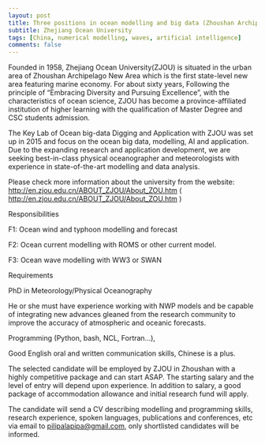 ```yaml
---
layout: post
title: Three positions in ocean modelling and big data (Zhoushan Archipelago, China)
subtitle: Zhejiang Ocean University
tags: [China, numerical modelling, waves, artificial intelligence]
comments: false
---
```


Founded in 1958, Zhejiang Ocean University(ZJOU) is situated in the urban area of Zhoushan Archipelago New Area which is the first state-level new area featuring marine economy. For about sixty years, Following the principle of “Embracing Diversity and Pursuing Excellence”, with the characteristics of ocean science, ZJOU has become a province-affiliated institution of higher learning with the qualification of Master Degree and CSC students admission.

 

The Key Lab of Ocean big-data Digging and Application with ZJOU was set up in 2015 and focus on the ocean big data, modelling, AI and application. Due to the expanding research and application development, we are seeking best-in-class physical oceanographer and meteorologists with experience in state-of-the-art modelling and data analysis. 

 

Please check more information about the university from the website: http://en.zjou.edu.cn/ABOUT_ZJOU/About_ZOU.htm ( http://en.zjou.edu.cn/ABOUT_ZJOU/About_ZOU.htm )

 

Responsibilities

F1: Ocean wind and typhoon modelling and forecast

F2: Ocean current modelling with ROMS or other current model.

F3: Ocean wave modelling with WW3 or SWAN 


Requirements

PhD in Meteorology/Physical Oceanography

He or she must have experience working with NWP models and be capable of integrating new advances gleaned from the research community to improve the accuracy of atmospheric and oceanic forecasts.

Programming (Python, bash, NCL, Fortran...),

Good English oral and written communication skills, Chinese is a plus.

 

The selected candidate will be employed by ZJOU in Zhoushan with a highly competitive package and can start ASAP. The starting salary and the level of entry will depend upon experience. In addition to salary, a good package of accommodation allowance and initial research fund will apply.

 

The candidate will send a CV describing modelling and programming skills, research experience, spoken languages, publications and conferences, etc via email to pilipalapipa@gmail.com, only shortlisted candidates will be informed.
